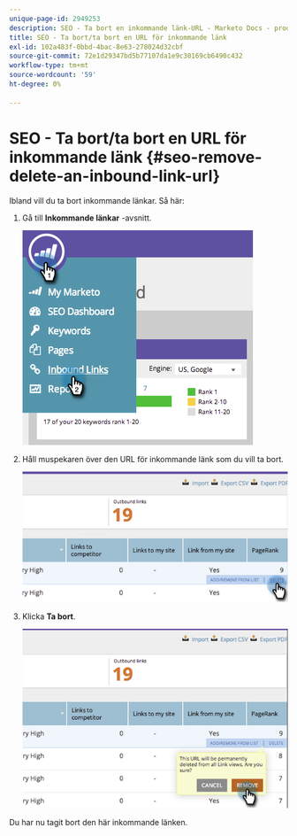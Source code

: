 ```yaml
---
unique-page-id: 2949253
description: SEO - Ta bort en inkommande länk-URL - Marketo Docs - produktdokumentation
title: SEO - Ta bort/ta bort en URL för inkommande länk
exl-id: 102a483f-0bbd-4bac-8e63-278024d32cbf
source-git-commit: 72e1d29347bd5b77107da1e9c30169cb6490c432
workflow-type: tm+mt
source-wordcount: '59'
ht-degree: 0%

---
```


# SEO - Ta bort/ta bort en URL för inkommande länk {#seo-remove-delete-an-inbound-link-url}

Ibland vill du ta bort inkommande länkar. Så här:

1. Gå till **Inkommande länkar** -avsnitt.

   ![](assets/image2014-9-18-13-3a47-3a3.png)

1. Håll muspekaren över den URL för inkommande länk som du vill ta bort.

   ![](assets/image2014-9-18-13-3a49-3a34.png)

1. Klicka **Ta bort**.

   ![](assets/image2014-9-18-13-3a49-3a44.png)

Du har nu tagit bort den här inkommande länken.
